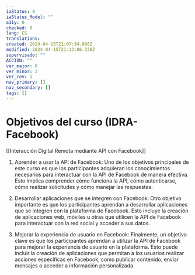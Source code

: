 ```yaml
---
iaStatus: 0
iaStatus_Model: ""
a11y: 0
checked: 0
lang: ES
translations: 
created: 2024-04-15T21:07:34.886Z
modified: 2024-04-15T21:13:06.338Z
supervisado: ""
ACCION: ""
ver_major: 0
ver_minor: 3
ver_rev: 1
nav_primary: []
nav_secondary: []
tags: []
---
```

# Objetivos del curso (IDRA-Facebook)

[[Interacción Digital Remota mediante API con Facebook]]

1. Aprender a usar la API de Facebook: Uno de los objetivos principales de este curso es que los participantes adquieran los conocimientos necesarios para interactuar con la API de Facebook de manera efectiva. Esto implica comprender cómo funciona la API, cómo autenticarse, cómo realizar solicitudes y cómo manejar las respuestas.

2. Desarrollar aplicaciones que se integren con Facebook: Otro objetivo importante es que los participantes aprendan a desarrollar aplicaciones que se integren con la plataforma de Facebook. Esto incluye la creación de aplicaciones web, móviles u otras que utilicen la API de Facebook para interactuar con la red social y acceder a sus datos.

3. Mejorar la experiencia de usuario en Facebook: Finalmente, un objetivo clave es que los participantes aprendan a utilizar la API de Facebook para mejorar la experiencia de usuario en la plataforma. Esto puede incluir la creación de aplicaciones que permitan a los usuarios realizar acciones específicas en Facebook, como publicar contenido, enviar mensajes o acceder a información personalizada.
